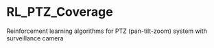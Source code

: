 # RL_PTZ_Coverage
Reinforcement learning algorithms for PTZ (pan-tilt-zoom) system with surveillance camera
